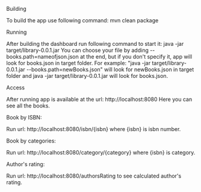 Building 

To build the app use following command: mvn clean package

Running 

After building the dashboard run following command to start it: java -jar target/library-0.0.1.jar
You can choose your file by adding --books.path=nameofjson.json at the end, but if you don't specify it, app will look for books.json in target folder. For example: "java -jar target/library-0.0.1.jar --books.path=newBooks.json" will look for newBooks.json in target folder and java -jar target/library-0.0.1.jar will look for books.json.

Access 

After running app is available at the url: http://localhost:8080
Here you can see all the books.

Book by ISBN:

Run url: http://localhost:8080/isbn/{isbn} where {isbn} is isbn number.

Book by categories:

Run url: http://localhost:8080/category/{category} where {isbn} is category.

Author's rating:

Run url: http://localhost:8080/authorsRating to see calculated author's rating.
